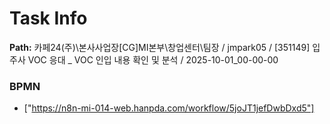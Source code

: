 # Task Info

**Path:** 카페24(주)\본사사업장\[CG]MI본부\창업센터\팀장 / jmpark05 / [351149] 입주사 VOC 응대 _ VOC 인입 내용 확인 및 분석 / 2025-10-01_00-00-00

### BPMN
- ["https://n8n-mi-014-web.hanpda.com/workflow/5joJT1jefDwbDxd5"]

